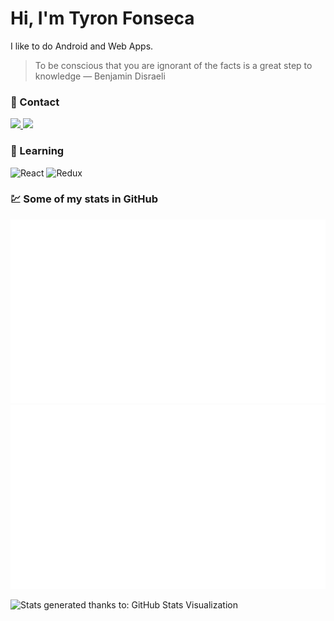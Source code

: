 # Hi, I'm Tyron Fonseca

I like to do Android and Web Apps.

> To be conscious that you are ignorant of the facts is a great step to knowledge ― Benjamin Disraeli

### :email: Contact
<a href="https://www.linkedin.com/in/tyron-fonseca/" target="blank">
<img src="https://img.shields.io/badge/linkedin-%230077B5.svg?style=for-the-badge&logo=linkedin&logoColor=white"/>
</a>
<a href="https://www.twitter.com/noryt96/" target="blank">
<img src="https://img.shields.io/badge/@noryt96-%231DA1F2.svg?style=for-the-badge&logo=Twitter&logoColor=white"/>
</a>

### :seedling: Learning
![React](https://img.shields.io/badge/react-%2320232a.svg?style=for-the-badge&logo=react&logoColor=%2361DAFB)
![Redux](https://img.shields.io/badge/redux-%23593d88.svg?style=for-the-badge&logo=redux&logoColor=white)


### :chart: Some of my stats in GitHub

![](https://github.com/tyronfonseca/github-stats/blob/master/generated/overview.svg)
![](https://github.com/tyronfonseca/github-stats/blob/master/generated/languages.svg)

![Stats generated thanks to: GitHub Stats Visualization](https://github.com/jstrieb/github-stats)
